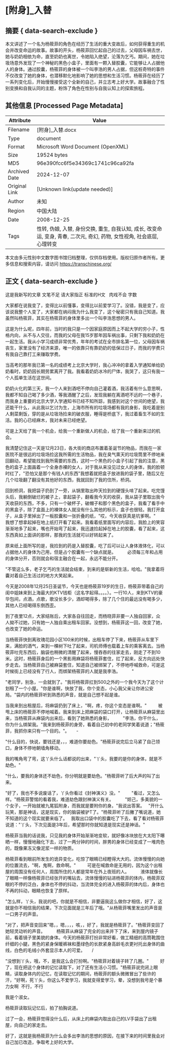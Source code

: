 # [附身]_入替



## 摘要  { data-search-exclude }

<!-- tcd_abstract -->
本文讲述了一个名为杨筱菲的角色在经历了生活的重大变故后，如何获得重生的机会并改变命运的故事。故事的开头，杨筱菲回忆起自己的过去，父母因车祸去世，她与奶奶相依为命，直至奶奶也离世，令她陷入绝望，沦落为乞丐。期间，她在垃圾场意外发现了一个神秘的黑色小盒子，里面有一颗入替胶囊，它能够让人占据他人的身体。通过胶囊，杨筱菲的身体被一个叫李浩的男人占据，但这桩奇特的事件不仅改变了她的身体，也潜移默化地影响了她的思想和生活习惯。杨筱菲在经历了一系列变化后，开始慢慢接受这个全新的自己，并立志考上好大学。故事融合了性别变换和自我认同的主题，粉饰了角色在性别与自我认知上的探索旅程。

<!-- tcd_abstract_end -->

## 其他信息 [Processed Page Metadata]

| Attribute       | Value                                  |
|-----------------|----------------------------------------|
| Filename        | [附身]_入替.docx                             |
| Type            | document                                 |
| Format          | Microsoft Word Document (OpenXML)                               |
| Size            | 19524 bytes                           |
| MD5             | 96e390fcc6f5e34369c1741c96ca92fa                                  |
| Archived Date   | 2024-12-07                             |
| Original Link   | [Unknown link(update needed)]                         |
| Author          | 未知                               |
| Region          | 中国大陆                               |
| Date            | 2008-12-25                                 |
| Tags            | 性转, 伪娘, 入替, 身份交换, 重生, 自我认知, 成长, 改变命运, 变身, 青春, 二次元, 奇幻, 药物, 女性视角, 社会底层, 心理转变                                 |

本文由多元性别中文数字图书馆归档整理，仅供存档使用。版权归原作者所有。更多信息和搜索内容，请访问 <https://transchinese.org/>


## 正文 { data-search-exclude }

<!-- tcd_main_text -->
这是我新写的文章 文笔不足 请大家指正 标准的H文   肉戏不会 字数

大家都在说我变了，变得比以前懂事，变得比以前爱学习了。没错，我是变了，应该说我整个人变了，大家都在纳闷我为什么我变了，这个秘密只有我自己知道。我虽然叫杨筱菲，其实在杨筱菲的身体里多出一个叫李浩思想的男人。

这是为什么呢，四年前，当时的我只是一个因家庭原因而上不起大学的穷小子，性格内向，从不与人交往，而我的父母在我15岁那年因车祸出事，只剩下我和奶奶在一起生活。我从小学习成绩非常优秀，年年的考试在全市排名第一位，父母因车祸丧生，家里没有了经济来源，唯一的依靠只有靠奶奶的低保过日子，而我的学费只有我自己靠打工来赚取学费。

当高考的那年我已第一名的成绩考上北京大学时，我心冲冲的拿着入学通知单给奶奶看时，奶奶因长期劳累离开了我。我看着奶奶冰冷的尸体，我哭了，这只有我一个人孤单生活在这世间。

奶奶火化的第三天，我一个人来到酒吧不停向自己灌着酒，我活着有什么意思啊，我都不知自己喝了多少酒，等我酒醒了之后，发现我躺在离酒吧不远的一个巷子，而我身上重要的北京大学入学通知书已经不知所踪，我感到对这个世间的绝望，我还能干什么，从此我以乞讨为生，上海市所有的垃圾场都有我的身影，我吃着是别人剩菜剩饭，穿的是从垃圾场捡来的破衣服，睡得是桥底下，我过着畜生不如的生活。我的心已经麻木，我对未来已经绝望。

可是上天给了我一个机会，给我一个重新做人的机会，给了我一个重新来过的机会。

我清楚记住这一天是12月23日，各大街的商店布置着圣诞节的物品，而我在一家医院不是很远的垃圾场捡这我所需的生活物品，我在臭气熏天的垃圾筒里不停地来回翻动，希望能找到我所需要的东西，这时一个黑色的小盒子引起了我的注意，黑色的盒子上面画着一个全身赤裸的女人，对于我从来没见过女人的身体，我的脸顿时红了，"恐怕又是那个有钱人的东西"我想着就把盒子放进我的袋子里，随后又在几个垃圾翻了翻没有其他好的东西，我就回到了我的住所，桥洞。

回到桥洞，我把袋子扔到了一旁，从锅里取出昨天捡到的硬馒头啃了起来。吃完馒头后，我躺倒破烂的被子上，拿起袋子，翻看我今天的收获，我从袋子里取出我今天收获的东西，不多，只有一个破杯子，破帽子和那个黑色的盒子，我看了看手中的黑盒子，除了盒面上的裸体女人就没有什么其他的标示，盒子也很轻。我打开盒子，从盒子里掉出了一板胶囊和一张折叠的纸，"哎，今天收获真是坑爹啊。"  　
我想了想拿起掉在地上纸打开看了起来。我看着纸里面写的内容后，我脸上的笑容渐渐地多了起来，嘴也开始弯了起来，我迅速捡起掉在地上的胶囊，看了起来，这东西真如上面讲的那样，那我的生活就可以好转起来了。

原来纸上面所写的是，我捡到的药是入替胶囊，吃了后可以让人身体液体化，可以占据他人的身体为己用，但是占个胶囊有一个缺点就是。  　　必须每三年和占用的身体分开，否则就会和宿主融合在一起，永远不能分开。

"不管这么多，老子乞丐的生活就会结束，到来的是崭新的生活，哈哈。"我拿着将囊对着自己生活过的地方大笑起来。  　　:

今天是2008年12月25日圣诞节，今天也是杨筱菲19岁的生日，杨筱菲带着自己的闺中姐妹来到上海最大的KTV钱柜（这名字起得。。。。）。一行10人，来到KTV的豪华包间，点酒，点歌，歌没长多少，酒却喝得多，除了几个住的最远没有喝多少，其他人已经喝得东倒西歪。

到了夜里12点，大家结账后，大家各自往回走，而杨晓菲非要一人独自回家，众人拗不过她，只有她一人独自乘出租车回家。没想到，杨筱菲这一回，改变了她，也改变了她的命运。

当杨筱菲快到离玫瑰花园小区100米的时候，出租车停了下来，杨筱菲从车里下来，满脸的酒气，来到一棵树下吐了起来，司机师傅也载着上车的乘客离去。当杨筱菲吐完东西后，脑袋也稍微的清醒了起来，慢吞吞的往家走去，刚走了不到10米。这时，杨筱菲身后的一个黑影用麻袋将杨筱菲套住，扛了起来，反方向远处快步走去。当杨筱菲自己被麻袋套住，知道自己被绑架了，不停地呼喊救命，可是这时候街上已经没有了行人，而绑架杨筱菲的人就是我李浩。  　　"

 "老同学，别急，一会就到了。"我将杨筱菲扛到500之外的一个我今天为了这个计划租了一个小屋。"你是谁啊，快放了我，你个变态，小心我父亲让你进公安局。"袋内的杨筱菲听到熟悉的声音，就是自己想不起是谁。

当我来到出租屋后，将麻袋扔到了床上，"啊，疼，你这个变态是谁啊。"  　　被甩上床的杨筱菲不停地喊着。我来到床上把麻袋的袋口打开，让杨筱菲从麻袋里出来，当杨筱菲从麻袋内出来后，看到了她熟悉的身影，  　　"李浩，你干什么，你为什么绑架我。"我来到杨筱菲的身旁，看着自己初中的老同学笑着说道；"杨筱菲，我抓你来只有一个目的。"。  　-

"什么目的，快说，要钱还是，，，难道你要劫色。"杨筱菲说完后立马紧了自己领口，身体不停地朝墙角移动。

我的嘴角弯了弯，这丫头什么话都说的出来，"丫头，我要的是你的身体，就是不劫色。"

"什么，要我的身体还不劫色，你分明就是要劫色。"杨筱菲听了后大声的叫了出来。

"好了，我也不多说废话了，丫头你看过《封神演义》没。"  　　"看过，又怎么样。"杨筱菲警惕的看着我，难道劫色跟封神演义有关。  　　"妲己，多美貌的一个女子，一开始就被九尾狐附身，而我就是要附你的身。"我说出答案。  
"开什么玩笑，那是神话，这是现实，你的脑袋被驴T了。"杨筱菲听了后撇了嘴说道，她不知道的这个现实就要来临了。  
我取出口袋中的胶囊吃了下去，看了看对杨筱菲说道："丫头，下次见面是3年后，希望那时你就知道是现实还是神话。"

杨筱菲当我的话说我，只见我的身体开始渐渐地变软，就好像冰块放在大太阳下曝晒一样，慢慢地融化下去，过了一两分钟的时间，胖男的身体已经变成了一堆肉色的，既像果冻又像泥浆一样的物质。

杨筱菲看到眼前所发生的诡异变化，吃惊了眼睛已经瞪得大大的。流体慢慢的向她的位置流去，"啊，鬼啊，救命啊。"  　　可是在喊救命是无用的，因为这个出租屋的周围没有任何人，周围所住的人都是常年在外上夜班的人。  　　液体就像长了眼睛一样像杨筱菲已经张开的嘴钻去，流体慢慢的钻进杨筱菲的体内，杨筱菲双眼的不停的泛白，身体也不停的抖动，当流体完全的进入杨筱菲的体内后，身体也不再的抖动，眼睛也恢复了原样。

"怎么样，丫头，我说的吧，你就是不相信，非要逼我这么做你才相信，好了，这就是你不相信我的结果，下次见面就是三年后了哦。"从杨筱菲嘴里发出的声音是一口男子的声音。

"对了，把声音变回来"嗯，，嗯，，，，咳，，好了，我就是杨筱菲了。"杨筱菲变回了她轻灵动听的声音。  　　杨筱菲从麻袋了完全的出来并下了床，来到屋内镜子前，看着镜子里美貌的身体。今天的杨筱菲打扮非常好看，做工精细的高筒靴围住纤细的小腿，黑色的紧身保暖裤袜和墨绿色的长款紧身高龄毛衣更衬托出身体的曲线，白色的毛绒小外套显示本人的可爱。  　/

"没想到丫头，哦，不，是我这么会打扮啊。"杨筱菲对着镜子转了几圈。"  　　好了，现在把这个身体的记忆读取下，对了还有生活小习惯。"杨筱菲说完闭上眼睛，读取身体内的记忆，在读取记忆的期间，杨筱菲的额头微微冒出了些许的汗，"好啊，死丫头，你这么不爱学习，我就变得爱学习，晕，没想到我号是个暴力女啊  不行，不行

我是个淑女。

杨筱菲读取玩记忆后，拍了拍胸说道。

过了一会，杨筱菲觉得没什么后，从床上的麻袋内取出自己的LV手袋出了出租屋，向自己的家走去。

好了，这就是我杨筱菲为什么会多出李浩的思想的原因，在接下来的时间里我会对自己加已改造，争取考上好的大学。
<!-- tcd_main_text_end -->

